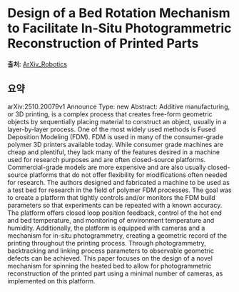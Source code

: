 # Design of a Bed Rotation Mechanism to Facilitate In-Situ Photogrammetric Reconstruction of Printed Parts

**출처:** [ArXiv_Robotics](https://arxiv.org/abs/2510.20079)

## 요약
arXiv:2510.20079v1 Announce Type: new
Abstract: Additive manufacturing, or 3D printing, is a complex process that creates free-form geometric objects by sequentially placing material to construct an object, usually in a layer-by-layer process. One of the most widely used methods is Fused Deposition Modeling (FDM). FDM is used in many of the consumer-grade polymer 3D printers available today. While consumer grade machines are cheap and plentiful, they lack many of the features desired in a machine used for research purposes and are often closed-source platforms. Commercial-grade models are more expensive and are also usually closed-source platforms that do not offer flexibility for modifications often needed for research. The authors designed and fabricated a machine to be used as a test bed for research in the field of polymer FDM processes. The goal was to create a platform that tightly controls and/or monitors the FDM build parameters so that experiments can be repeated with a known accuracy. The platform offers closed loop position feedback, control of the hot end and bed temperature, and monitoring of environment temperature and humidity. Additionally, the platform is equipped with cameras and a mechanism for in-situ photogrammetry, creating a geometric record of the printing throughout the printing process. Through photogrammetry, backtracking and linking process parameters to observable geometric defects can be achieved. This paper focuses on the design of a novel mechanism for spinning the heated bed to allow for photogrammetric reconstruction of the printed part using a minimal number of cameras, as implemented on this platform.
